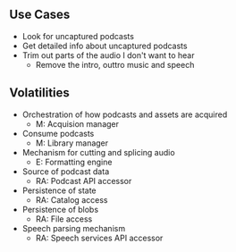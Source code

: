 
## Use Cases
* Look for uncaptured podcasts
* Get detailed info about uncaptured podcasts
* Trim out parts of the audio I don't want to hear
  * Remove the intro, outtro music and speech


## Volatilities
* Orchestration of how podcasts and assets are acquired
  * M: Acquision manager
* Consume podcasts
  * M: Library manager
* Mechanism for cutting and splicing audio
  * E: Formatting engine
* Source of podcast data
  * RA: Podcast API accessor
* Persistence of state
  * RA: Catalog access
* Persistence of blobs
  * RA: File access
* Speech parsing mechanism
  * RA: Speech services API accessor

